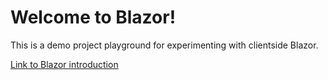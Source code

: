Welcome to Blazor!
==================

This is a demo project playground for experimenting with clientside Blazor.

[Link to Blazor introduction](https://docs.microsoft.com/en-us/aspnet/core/blazor/?view=aspnetcore-3.0)